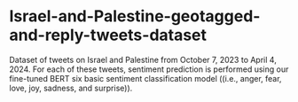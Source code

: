# Israel-and-Palestine-geotagged-and-reply-tweets-dataset
Dataset of tweets on Israel and Palestine from October 7, 2023 to April 4, 2024. 
For each of these tweets, sentiment prediction is performed using our fine-tuned BERT six basic sentiment classification model ((i.e., anger, fear, love, joy, sadness, and surprise)).
